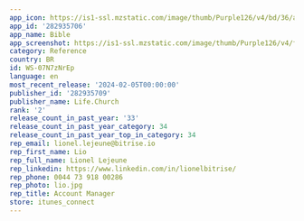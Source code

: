 ```yaml
---
app_icon: https://is1-ssl.mzstatic.com/image/thumb/Purple126/v4/bd/36/a1/bd36a16c-a04b-34bf-f082-0053f0a222f5/AppIcon-0-0-1x_U007emarketing-0-7-0-0-85-220.png/1024x1024bb.png
app_id: '282935706'
app_name: Bible
app_screenshot: https://is1-ssl.mzstatic.com/image/thumb/Purple126/v4/fb/42/e6/fb42e6e3-58b0-f15e-8375-871105aaa455/0c3e9201-f142-4fb0-b354-1a3a06a9a7e3_1-daily-refresh.png/1242x2688bb.png
category: Reference
country: BR
id: WS-07N7zNrEp
language: en
most_recent_release: '2024-02-05T00:00:00'
publisher_id: '282935709'
publisher_name: Life.Church
rank: '2'
release_count_in_past_year: '33'
release_count_in_past_year_category: 34
release_count_in_past_year_top_in_category: 34
rep_email: lionel.lejeune@bitrise.io
rep_first_name: Lio
rep_full_name: Lionel Lejeune
rep_linkedin: https://www.linkedin.com/in/lionelbitrise/
rep_phone: 0044 73 918 00286
rep_photo: lio.jpg
rep_title: Account Manager
store: itunes_connect
---
```

